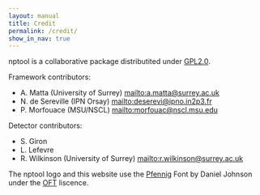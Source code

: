 ```yaml
---
layout: manual 
title: Credit
permalink: /credit/
show_in_nav: true
---
```


nptool is a collaborative package distributited under [GPL2.0][gpl2].

Framework contributors:

* A. Matta (University of Surrey) <mailto:a.matta@surrey.ac.uk>
* N. de Sereville (IPN Orsay) <mailto:deserevi@ipno.in2p3.fr>
* P. Morfouace (MSU/NSCL) <mailto:morfouac@nscl.msu.edu>

Detector contributors:

* S. Giron
* L. Lefevre
* R. Wilkinson (University of Surrey) <mailto:r.wilkinson@surrey.ac.uk>

The nptool logo and this website use the [Pfennig][pfennig] Font  by Daniel Johnson under the [OFT][oft] liscence.

[oft]: http://scripts.sil.org/cms/scripts/page.php?site_id=nrsi&id=OFL
[pfennig]: http://openfontlibrary.org/en/font/pfennig
[gpl2]: http://www.gnu.org/licenses/old-licenses/gpl-2.0.en.html
